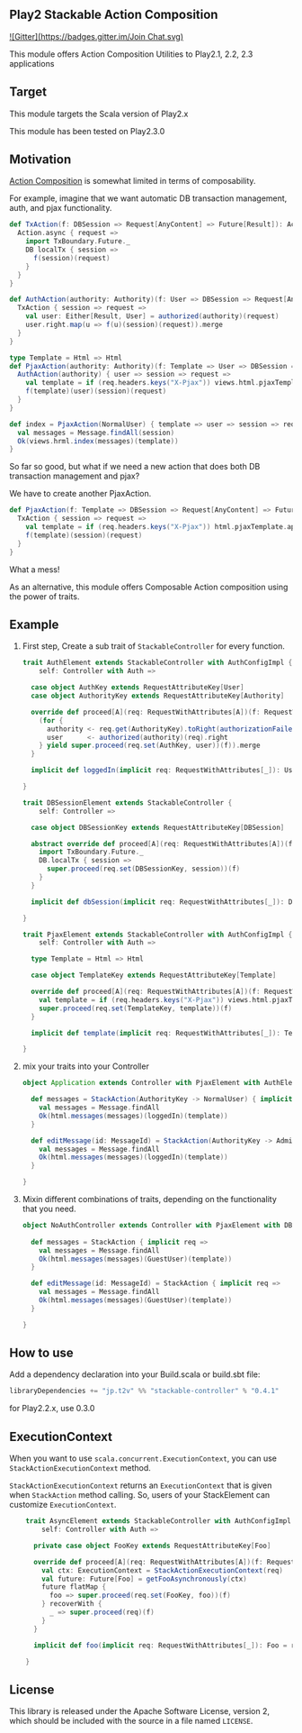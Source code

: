 ## Play2 Stackable Action Composition
[![Gitter](https://badges.gitter.im/Join Chat.svg)](https://gitter.im/t2v/stackable-controller?utm_source=badge&utm_medium=badge&utm_campaign=pr-badge&utm_content=badge)

This module offers Action Composition Utilities to Play2.1, 2.2, 2.3 applications


## Target


This module targets the Scala version of Play2.x

This module has been tested on Play2.3.0


## Motivation

[Action Composition](http://www.playframework.com/documentation/2.1.0/ScalaActionsComposition) is somewhat limited in terms of composability.

For example, imagine that we want automatic DB transaction management, auth, and pjax functionality.


```scala
def TxAction(f: DBSession => Request[AnyContent] => Future[Result]): Action[AnyContent] = {
  Action.async { request =>
    import TxBoundary.Future._
    DB localTx { session =>
      f(session)(request)
    }
  }
}

def AuthAction(authority: Authority)(f: User => DBSession => Request[AnyContent] => Future[Result]): Action[AnyContent] = {
  TxAction { session => request =>
    val user: Either[Result, User] = authorized(authority)(request)
    user.right.map(u => f(u)(session)(request)).merge
  }
}

type Template = Html => Html
def PjaxAction(authority: Authority)(f: Template => User => DBSession => Request[AnyContent] => Future[Result]): Action[AnyContent] = {
  AuthAction(authority) { user => session => request =>
    val template = if (req.headers.keys("X-Pjax")) views.html.pjaxTemplate.apply else views.html.fullTemplate.apply
    f(template)(user)(session)(request)
  }
}
```

```scala
def index = PjaxAction(NormalUser) { template => user => session => request => 
  val messages = Message.findAll(session)
  Ok(views.hrml.index(messages)(template))
}
```

So far so good, but what if we need a new action that does both DB transaction management and pjax?

We have to create another PjaxAction.

```scala
def PjaxAction(f: Template => DBSession => Request[AnyContent] => Future[Result]): Action[AnyContent] = {
  TxAction { session => request =>
    val template = if (req.headers.keys("X-Pjax")) html.pjaxTemplate.apply else views.html.fullTemplate.apply
    f(template)(session)(request)
  }
}
```

What a mess!


As an alternative, this module offers Composable Action composition using the power of traits.

## Example

1. First step, Create a sub trait of `StackableController` for every function.

    ```scala
    trait AuthElement extends StackableController with AuthConfigImpl {
        self: Controller with Auth =>

      case object AuthKey extends RequestAttributeKey[User]
      case object AuthorityKey extends RequestAttributeKey[Authority]

      override def proceed[A](req: RequestWithAttributes[A])(f: RequestWithAttributes[A] => Future[Result]): Future[Result] = {
        (for {
          authority <- req.get(AuthorityKey).toRight(authorizationFailed(req)).right
          user      <- authorized(authority)(req).right
        } yield super.proceed(req.set(AuthKey, user))(f)).merge
      }

      implicit def loggedIn(implicit req: RequestWithAttributes[_]): User = req.get(AuthKey).get

    }
    ```

    ```scala
    trait DBSessionElement extends StackableController {
        self: Controller =>

      case object DBSessionKey extends RequestAttributeKey[DBSession]

      abstract override def proceed[A](req: RequestWithAttributes[A])(f: RequestWithAttributes[A] => Future[Result]): Future[Result] = {
        import TxBoundary.Future._
        DB.localTx { session =>
          super.proceed(req.set(DBSessionKey, session))(f)
        }
      }

      implicit def dbSession(implicit req: RequestWithAttributes[_]): DBSession = req.get(DBSessionKey).get

    }
    ```

    ```scala
    trait PjaxElement extends StackableController with AuthConfigImpl {
        self: Controller with Auth =>

      type Template = Html => Html

      case object TemplateKey extends RequestAttributeKey[Template]

      override def proceed[A](req: RequestWithAttributes[A])(f: RequestWithAttributes[A] => Future[Result]): Future[Result] = {
        val template = if (req.headers.keys("X-Pjax")) views.html.pjaxTemplate else views.html.fullTemplate
        super.proceed(req.set(TemplateKey, template))(f)
      }

      implicit def template(implicit req: RequestWithAttributes[_]): Template = req.get(TemplateKey).get

    }
    ```

2. mix your traits into your Controller

    ```scala
    object Application extends Controller with PjaxElement with AuthElement with DBSessionElement with Auth with AuthConfigImpl {

      def messages = StackAction(AuthorityKey -> NormalUser) { implicit req =>
        val messages = Message.findAll
        Ok(html.messages(messages)(loggedIn)(template))
      }

      def editMessage(id: MessageId) = StackAction(AuthorityKey -> Administrator) { implicit req =>
        val messages = Message.findAll
        Ok(html.messages(messages)(loggedIn)(template))
      }

    }
    ```

3. Mixin different combinations of traits, depending on the functionality that you need.

    ```scala
    object NoAuthController extends Controller with PjaxElement with DBSessionElement {
      
      def messages = StackAction { implicit req =>
        val messages = Message.findAll
        Ok(html.messages(messages)(GuestUser)(template))
      }

      def editMessage(id: MessageId) = StackAction { implicit req =>
        val messages = Message.findAll
        Ok(html.messages(messages)(GuestUser)(template))
      }

    }
    ```

## How to use

Add a dependency declaration into your Build.scala or build.sbt file:

```scala
libraryDependencies += "jp.t2v" %% "stackable-controller" % "0.4.1"
```

for Play2.2.x, use 0.3.0

## ExecutionContext

When you want to use `scala.concurrent.ExecutionContext`, you can use `StackActionExecutionContext` method.

`StackActionExecutionContext` returns an `ExecutionContext` that is given when `StackAction` method calling.
So, users of your StackElement can customize `ExecutionContext`.

```scala
    trait AsyncElement extends StackableController with AuthConfigImpl {
        self: Controller with Auth =>

      private case object FooKey extends RequestAttributeKey[Foo]

      override def proceed[A](req: RequestWithAttributes[A])(f: RequestWithAttributes[A] => Future[Result]): Future[Result] = {
        val ctx: ExecutionContext = StackActionExecutionContext(req)
        val future: Future[Foo] = getFooAsynchronously(ctx)
        future flatMap { 
          foo => super.proceed(req.set(FooKey, foo))(f)
        } recoverWith {
          _ => super.proceed(req)(f)
        }
      }

      implicit def foo(implicit req: RequestWithAttributes[_]): Foo = req.get(FooKey).get

    }
```


## License

This library is released under the Apache Software License, version 2, which should be included with the source in a file named `LICENSE`.
